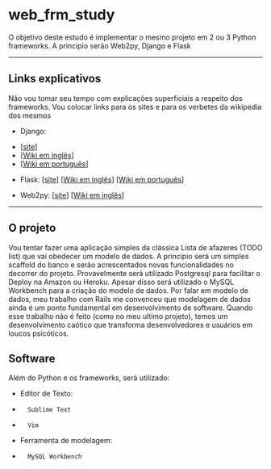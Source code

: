 web_frm_study
=============

O objetivo deste estudo é implementar o mesmo projeto em 2 ou 3 Python frameworks. A principio serão Web2py, Django e Flask

---------------------------------------------------------------------------------------------------------------------

Links explicativos
------------------

Não vou tomar seu tempo com explicações superficiais a respeito dos frameworks. Vou colocar links para os sites e para os verbetes da wikipedia dos mesmos

*	Django: 
  - [[site](https://www.djangoproject.com/)] 
  - [[Wiki em inglês](http://en.wikipedia.org/wiki/Django_(web_framework))] 
  - [[Wiki em português](http://pt.wikipedia.org/wiki/Django_(framework_web))]

*	Flask: [[site](http://flask.pocoo.org/)] [[Wiki em inglês](http://en.wikipedia.org/wiki/Flask_(web_framework))] [[Wiki em português](http://pt.wikipedia.org/wiki/Flask_(framework_web))]

*	Web2py: [[site](http://www.web2py.com/)] [[Wiki em inglês](http://en.wikipedia.org/wiki/Web2py)]

--------------------------------------------------------------------------------------------------------------------

O projeto
---------

Vou tentar fazer uma aplicação simples da clássica Lista de afazeres (TODO list) que vai obedecer um modelo de dados. A principio será um simples scaffold do banco e serão acrescentados novas funcionalidades no decorrer do projeto. Provavelmente será utilizado Postgresql para facilitar o Deploy na Amazon ou Heroku. Apesar disso será utilizado o MySQL Workbench para a criação do modelo de dados. Por falar em modelo de dados, meu trabalho com Rails me convenceu que modelagem de dados ainda é um ponto fundamental em desenvolvimento de software. Quando esse trabalho não é feito (como no meu ultimo projeto), temos um desenvolvimento caótico que transforma desenvolvedores e usuários em loucos psicóticos.

Software
--------

Além do Python e os frameworks, será utilizado:

* Editor de Texto:
-		Sublime Text
-		Vim
* Ferramenta de modelagem:
-		MySQL Workbench
